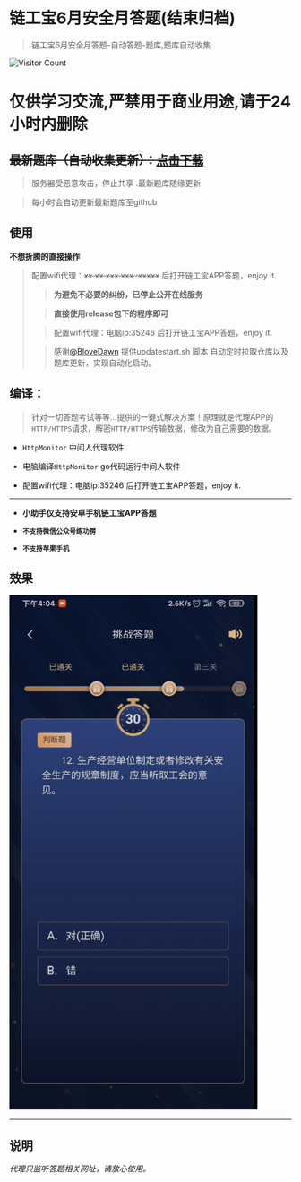 # 链工宝6月安全月答题(结束归档)

> 链工宝6月安全月答题-自动答题-题库,题库自动收集
>

![Visitor Count](https://profile-counter.glitch.me/liangongbao-dati/count.svg)

# 仅供学习交流,严禁用于商业用途,请于24小时内删除

## ~~最新题库（自动收集更新）：[点击下载](http://81.68.160.189:35247/download)~~

> 服务器受恶意攻击，停止共享 .最新题库随缘更新
> 

> 每小时会自动更新最新题库至github

## 使用

**不想折腾的直接操作**
> 配置wifi代理：~~xx.xx.xxx.xxx :xxxxx~~ 后打开链工宝APP答题，enjoy it.
> > **为避免不必要的纠纷，已停止公开在线服务**
>
>> **直接使用release包下的程序即可**
>
>> 配置wifi代理：电脑ip:35246 后打开链工宝APP答题，enjoy it.
>
>> 感谢[@BloveDawn](https://github.com/BloveDawn) 提供updatestart.sh 脚本 自动定时拉取仓库以及题库更新，实现自动化启动。

## 编译：

> 针对一切答题考试等等...提供的一键式解决方案！原理就是代理APP的`HTTP/HTTPS`请求，解密`HTTP/HTTPS`传输数据，修改为自己需要的数据。

- `HttpMonitor`  中间人代理软件


* 电脑编译`HttpMonitor` go代码运行中间人软件


- 配置wifi代理：电脑ip:35246 后打开链工宝APP答题，enjoy it.

---

* **小助手仅支持安卓手机链工宝APP答题**


* **`不支持微信公众号练功房`**
* **`不支持苹果手机`**

## ~~效果~~

![show](./1.png)

---

## 说明

_代理只监听答题相关网址，请放心使用。_ 
